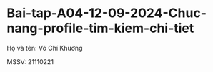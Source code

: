 # Bai-tap-A04-12-09-2024-Chuc-nang-profile-tim-kiem-chi-tiet

Họ và tên: Võ Chí Khương

MSSV: 21110221
